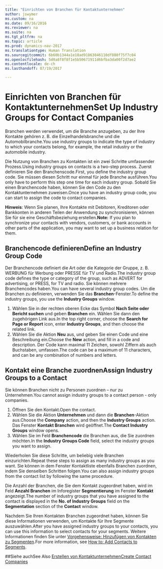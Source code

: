 ```yaml
---
title: "Einrichten von Branchen für Kontaktunternehmen"
author: jswymer
ms.custom: na
ms.date: 09/16/2016
ms.reviewer: na
ms.suite: na
ms.tgt_pltfrm: na
ms.topic: article
ms.prod: dynamics-nav-2017
ms.translationtype: Human Translation
ms.sourcegitcommit: 6b60b1344a1e18ad91863046110df880f75f7c04
ms.openlocfilehash: 5d0a8f8f8f1e5b50671911d6bfba3da00f2d7ae2
ms.contentlocale: de-ch
ms.lasthandoff: 07/19/2017

---
```

# <a name="set-up-industry-groups-for-contact-companies"></a><span data-ttu-id="f86c7-102">Einrichten von Branchen für Kontaktunternehmen</span><span class="sxs-lookup"><span data-stu-id="f86c7-102">Set Up Industry Groups for Contact Companies</span></span>
<span data-ttu-id="f86c7-103">Branchen werden verwendet, um die Branche anzugeben, zu der Ihre Kontakte gehören z. B. die Einzelhandelsbranche und die Automobilbranche.</span><span class="sxs-lookup"><span data-stu-id="f86c7-103">You use industry groups to indicate the type of industry to which your contacts belong, for example, the retail industry or the automobile industry.</span></span>

<span data-ttu-id="f86c7-104">Die Nutzung von Branchen zu Kontakten ist ein zwei Schritte umfassender Prozess.</span><span class="sxs-lookup"><span data-stu-id="f86c7-104">Using industry groups on contacts is a two-step process.</span></span> <span data-ttu-id="f86c7-105">Zuerst definieren Sie den Branchenscode.</span><span class="sxs-lookup"><span data-stu-id="f86c7-105">First, you define the industry group code.</span></span> <span data-ttu-id="f86c7-106">Sie müssen diesen Schritt nur einmal für jede Branche ausführen.</span><span class="sxs-lookup"><span data-stu-id="f86c7-106">You only have to perform this step one time for each industry group.</span></span> <span data-ttu-id="f86c7-107">Sobald Sie einen Branchencode haben, können Sie den Code zu den Kontaktunternehmen zuweisen.</span><span class="sxs-lookup"><span data-stu-id="f86c7-107">Once you have an industry group code, you can start to assign the code to contact companies.</span></span>

<span data-ttu-id="f86c7-108">**Hinweis**: Wenn Sie planen, Ihre Kontakte mit Debitoren, Kreditoren oder Bankkonten in anderen Teilen der Anwendung zu synchronisieren, können Sie für sie eine Geschäftsbeziehung erstellen.</span><span class="sxs-lookup"><span data-stu-id="f86c7-108">**Note:** If you plan to synchronize your contacts with vendors, customers, or bank accounts in other parts of the application, you may want to set up a business relation for them.</span></span>

## <a name="define-an-industry-group-code"></a><span data-ttu-id="f86c7-109">Branchencode definieren</span><span class="sxs-lookup"><span data-stu-id="f86c7-109">Define an Industry Group Code</span></span>
<span data-ttu-id="f86c7-110">Der Branchencode definiert die Art oder die Kategorie der Gruppe, z. B. WERBUNG für Werbung oder PRESSE für TV und Radio.</span><span class="sxs-lookup"><span data-stu-id="f86c7-110">The industry group code defines the type or category of the group, such as ADVERT for advertising, or PRESS, for TV and radio.</span></span> <span data-ttu-id="f86c7-111">Sie können mehrere Branchencodes haben.</span><span class="sxs-lookup"><span data-stu-id="f86c7-111">You can have several industry group codes.</span></span> <span data-ttu-id="f86c7-112">Um die Branchen zu definieren, verwenden Sie das **Branchen**-Fenster.</span><span class="sxs-lookup"><span data-stu-id="f86c7-112">To define the industry groups, you use the **Industry Groups** window.</span></span>

1. <span data-ttu-id="f86c7-113">Wählen Sie in der rechten oberen Ecke das Symbol **Nach Seite oder Bericht suchen** und geben **Branchen** ein. Wählen Sie dann den zugehörigen Link aus.</span><span class="sxs-lookup"><span data-stu-id="f86c7-113">In the top right corner, choose the **Search for Page or Report** icon, enter **Industry Groups**, and then choose the related link.</span></span>
2. <span data-ttu-id="f86c7-114">Wählen Sie die Aktion **Neu** aus, und geben Sie einen Code und eine Beschreibung ein.</span><span class="sxs-lookup"><span data-stu-id="f86c7-114">Choose the **New** action, and fill in a code and description.</span></span> <span data-ttu-id="f86c7-115">Der Code kann maximal 11 Zeichen, sowohl Ziffern als auch Buchstaben, umfassen.</span><span class="sxs-lookup"><span data-stu-id="f86c7-115">The code can be a maximum of 11 characters, and can be any combination of numbers and letters.</span></span>

## <a name="assign-industry-groups-to-a-contact"></a><span data-ttu-id="f86c7-116">Kontakt eine Branche zuordnen</span><span class="sxs-lookup"><span data-stu-id="f86c7-116">Assign Industry Groups to a Contact</span></span>
<span data-ttu-id="f86c7-117">Sie können Branchen nicht zu Personen zuordnen – nur zu Unternehmen.</span><span class="sxs-lookup"><span data-stu-id="f86c7-117">You cannot assign industry groups to a contact person - only companies.</span></span>

1. <span data-ttu-id="f86c7-118">Öffnen Sie den Kontakt.</span><span class="sxs-lookup"><span data-stu-id="f86c7-118">Open the contact.</span></span>
2. <span data-ttu-id="f86c7-119">Wählen Sie die Aktion **Unternehmen** und dann die **Branchen**-Aktion aus.</span><span class="sxs-lookup"><span data-stu-id="f86c7-119">Choose the **Company** action, and then the **Industry Groups** action.</span></span> <span data-ttu-id="f86c7-120">Das Fenster **Kontakt Branchen** wird geöffnet.</span><span class="sxs-lookup"><span data-stu-id="f86c7-120">The **Contact Industry Groups** window opens.</span></span>
3. <span data-ttu-id="f86c7-121">Wählen Sie im Feld **Branchencode** die Branchen aus, die Sie zuordnen möchten.</span><span class="sxs-lookup"><span data-stu-id="f86c7-121">In the **Industry Groups Code** field, select the industry groups you want to assign.</span></span>

<span data-ttu-id="f86c7-122">Wiederholen Sie diese Schritte, um beliebig viele Branchen einzurichten.</span><span class="sxs-lookup"><span data-stu-id="f86c7-122">Repeat these steps to assign as many industry groups as you want.</span></span> <span data-ttu-id="f86c7-123">Sie können in dem Fenster Kontaktliste ebenfalls Branchen zuordnen, indem Sie denselben Schritten folgen.</span><span class="sxs-lookup"><span data-stu-id="f86c7-123">You can also assign industry groups from the contact list by following the same procedure.</span></span>

<span data-ttu-id="f86c7-124">Die Anzahl der Branchen, die Sie dem Kontakt zugeordnet haben, wird im Feld **Anzahl Branchen** im Inforegister **Segmentierung** im Fenster **Kontakt** angezeigt.</span><span class="sxs-lookup"><span data-stu-id="f86c7-124">The number of industry groups that you have assigned to the contact is displayed in the **No. of Industry Groups** field on the **Segmentation** section of the **Contact** window.</span></span>

<span data-ttu-id="f86c7-125">Nachdem Sie Ihren Kontakten Branchen zugeordnet haben, können Sie diese Informationen verwenden, um Kontakte für Ihre Segmente auszuwählen.</span><span class="sxs-lookup"><span data-stu-id="f86c7-125">After you have assigned industry groups to your contacts, you can use this information to select contacts for your segments.</span></span> <span data-ttu-id="f86c7-126">Weitere Informationen finden Sie unter [Vorgehensweise: Hinzufügen von Kontakten zu Segmenten](marketing-add-contact-segment.md).</span><span class="sxs-lookup"><span data-stu-id="f86c7-126">For more information, see [How to: Add Contacts to Segments](marketing-add-contact-segment.md).</span></span>

##<a name="see-also"></a><span data-ttu-id="f86c7-127">Siehe auch</span><span class="sxs-lookup"><span data-stu-id="f86c7-127">See Also</span></span>
[<span data-ttu-id="f86c7-128">Erstellen von Kontaktunternehmen</span><span class="sxs-lookup"><span data-stu-id="f86c7-128">Create Contact Companies</span></span>](marketing-create-contact-companies.md)


